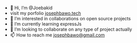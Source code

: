- 👋 Hi, I’m @Joebakid
- visit my porfolio  [josephbawo.tech](https://www.josephbawo.tech/)
- 👀 I’m interested in collaborations on open source projects 
- 🌱 I’m currently learning  expressJs
- 💞️ I’m looking to collaborate on any type of project actually
- 📫 How to reach me josephbawo@gmail.com

<!---
Joebakid/Joebakid is a ✨ special ✨ repository because its `README.md` (this file) appears on your GitHub profile.
You can click the Preview link to take a look at your changes.
--->
